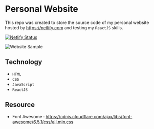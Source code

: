 # Personal Website

This repo was created to store the source code of my personal website hosted by <https://netlify.com> and testing my `ReactJS` skills.

[![Netlify Status](https://api.netlify.com/api/v1/badges/188495b9-008a-4bb2-82da-d2aebbcc3813/deploy-status)](https://app.netlify.com/sites/samithseu/deploys)

<img src="https://i.imgur.com/ytXC8J4.jpeg" alt="Website Sample"/>

## Technology

- `HTML`
- `CSS`
- `JavaScript`
- `ReactJS`

## Resource

- Font Awesome : <https://cdnjs.cloudflare.com/ajax/libs/font-awesome/6.5.1/css/all.min.css>
